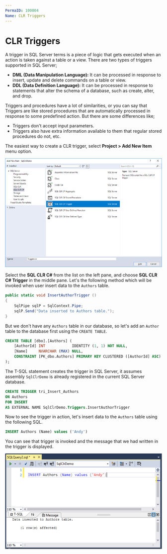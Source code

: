 ```yaml
---
PermaID: 100004
Name: CLR Triggers
---
```


# CLR Triggers

A trigger in SQL Server terms is a piece of logic that gets executed when an action is taken against a table or a view. There are two types of triggers supported in SQL Server; 

 - **DML (Data Manipulation Language):** It can be processed in response to insert, update and delete commands on a table or view.
 - **DDL (Data Definition Language):** It can be processed in response to statements that alter the schema of a database, such as create, alter, and drop.

Triggers and procedures have a lot of similarities, or you can say that Triggers are like stored procedures that are automatically processed in response to some predefined action. But there are some differences like;
 
 - Triggers don't accept input parameters. 
 - Triggers also have extra information available to them that regular stored procedures do not, etc.

The easiest way to create a CLR trigger, select **Project > Add New Item** menu option.

<img src="https://raw.githubusercontent.com/zzzprojects/sqlclr-tutorial/master/docs/images/clr-triggers1.png">

Select the **SQL CLR C#** from the list on the left pane, and choose **SQL CLR C# Trigger** in the middle pane. Let's the following method which will be invoked when user insert data to the `Authors` table.

```csharp
public static void InsertAuthorTrigger ()
{
    SqlPipe sqlP = SqlContext.Pipe;
    sqlP.Send("Data inserted to Authors table.");
}
```

But we don't have any `Authors` table in our database, so let's add an `Author` table to the database first using the `CREATE TABLE`.

```sql
CREATE TABLE [dbo].[Authors] (
    [AuthorId] INT            IDENTITY (1, 1) NOT NULL,
    [Name]     NVARCHAR (MAX) NULL,
    CONSTRAINT [PK_dbo.Authors] PRIMARY KEY CLUSTERED ([AuthorId] ASC)
);
``` 

The T-SQL statement creates the trigger in SQL Server, it assumes assembly `SqlClrDemo` is already registered in the current SQL Server database.

```sql
CREATE TRIGGER tri_Insert_Authors
ON Authors
FOR INSERT
AS EXTERNAL NAME SqlClrDemo.Triggers.InsertAuthorTrigger
```

Now to see the trigger in action, let's insert data to the `Authors` table using the following SQL.

```sql
INSERT Authors (Name) values ('Andy')
```

You can see that trigger is invoked and the message that we had written in the trigger is displayed.

<img src="https://raw.githubusercontent.com/zzzprojects/sqlclr-tutorial/master/docs/images/clr-triggers2.png">
